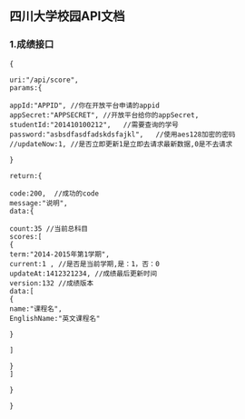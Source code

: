 ## 四川大学校园API文档


### 1.成绩接口

    {
    
    uri:"/api/score",
    params:{
    
    appId:"APPID", //你在开放平台申请的appid
    appSecret:"APPSECRET", //开放平台给你的appSecret,
    studentId:"201410100212",   //需要查询的学号
    password:"asbsdfasdfadskdsfajkl",   //使用aes128加密的密码
    //updateNow:1, //是否立即更新1是立即去请求最新数据,0是不去请求
    
    }
    
    return:{
    
    code:200,  //成功的code
    message:"说明",
    data:{
    
    count:35 //当前总科目
    scores:[
    {
    term:"2014-2015年第1学期",
    current:1 , //是否是当前学期,是：1，否：0
    updateAt:1412321234, //成绩最后更新时间
    version:132 //成绩版本
    data:[
    {
    name:"课程名",
    EnglishName:"英文课程名"
    
    }
    
    ]
    
    }
    ]
    
    }
    
    }